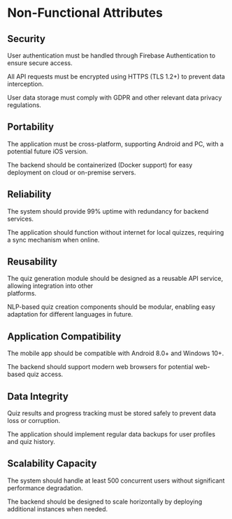 # Non-Functional Attributes

## Security

User authentication must be handled through Firebase Authentication to ensure secure access.

All API requests must be encrypted using HTTPS (TLS 1.2+) to prevent data interception.

User data storage must comply with GDPR and other relevant data privacy regulations.

## Portability

The application must be cross-platform, supporting Android and PC, with a potential future iOS version.

The backend should be containerized (Docker support) for easy deployment on cloud or on-premise servers.

## Reliability

The system should provide 99% uptime with redundancy for backend services.

The application should function without internet for local quizzes, requiring a sync mechanism when online.

## Reusability

The quiz generation module should be designed as a reusable API service, allowing integration into other  
platforms.

NLP-based quiz creation components should be modular, enabling easy adaptation for different languages in  future.

## Application Compatibility

The mobile app should be compatible with Android 8.0+ and Windows 10+.

The backend should support modern web browsers for potential web-based quiz access.

## Data Integrity

Quiz results and progress tracking must be stored safely to prevent data loss or corruption.

The application should implement regular data backups for user profiles and quiz history.

## Scalability Capacity

The system should handle at least 500 concurrent users without significant performance degradation.

The backend should be designed to scale horizontally by deploying additional instances when needed.
